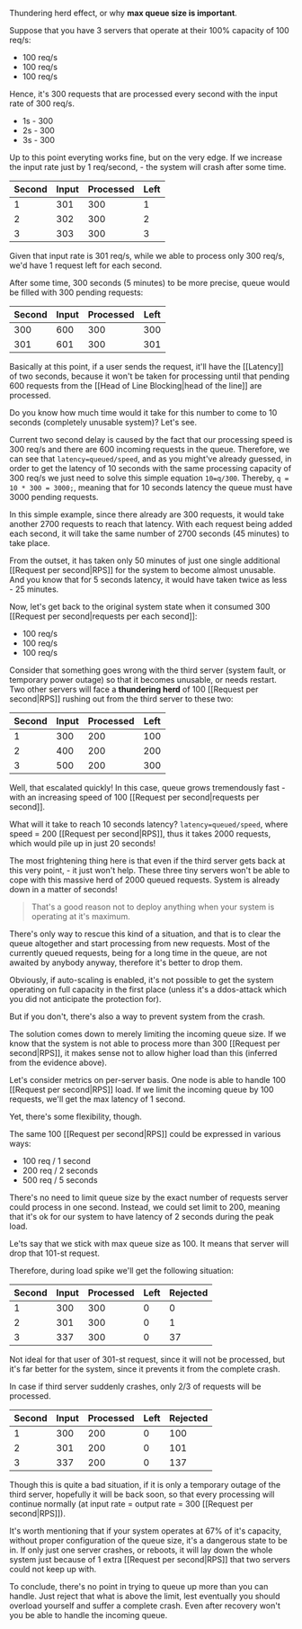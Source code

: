 Thundering herd effect, or why **max queue size is important**.

Suppose that you have 3 servers that operate at their 100% capacity of 100 req/s:
- 100 req/s
- 100 req/s
- 100 req/s

Hence, it's 300 requests that are processed every second with the input rate of 300 req/s.

- 1s - 300
- 2s - 300
- 3s - 300

Up to this point everyting works fine, but on the very edge. If we increase the input rate just by 1 req/second, - the system will crash after some time.

| Second | Input | Processed | Left |
| ------ | ----- | --------- | ---- |
| 1      | 301   | 300       | 1    |
| 2      | 302   | 300       | 2    |
| 3      | 303   | 300       | 3    |

Given that input rate is 301 req/s, while we able to process only 300 req/s, we'd have 1 request left for each second.

After some time, 300 seconds (5 minutes) to be more precise,  queue would be filled with 300 pending requests:

| Second | Input | Processed | Left |
| ------ | ----- | --------- | ---- |
| 300    | 600   | 300       | 300  |
| 301    | 601   | 300       | 301  |

Basically at this point, if a user sends the request, it'll have the [[Latency]] of two seconds, because it won't be taken for processing until that pending 600 requests from the [[Head of Line Blocking|head of the line]] are processed.

Do you know how much time would it take for this number to come to 10 seconds (completely unusable system)? Let's see.

Current two second delay is caused by the fact that our processing speed is 300 req/s and there are 600 incoming requests in the queue. 
Therefore, we can see that `latency=queued/speed`, and as you might've already guessed, in order to get the latency of 10 seconds with the same processing capacity of 300 req/s we just need to solve this simple equation `10=q/300`. Thereby,  `q = 10 * 300 = 3000;`, meaning that for 10 seconds latency the queue must have 3000 pending requests.

In this simple example, since there already are 300 requests, it would take another 2700 requests to reach that latency. With each request being added each second, it will take the same number of 2700 seconds (45 minutes) to take place.

From the outset, it has taken only 50 minutes of just one single additional [[Request per second|RPS]] for the system to become almost unusable. And you know that for 5 seconds latency, it would have taken twice as less - 25 minutes.

Now, let's get back to the original system state when it consumed 300 [[Request per second|requests per each second]]:

- 100 req/s
- 100 req/s
- 100 req/s

Consider that something goes wrong with the third server (system fault, or temporary power outage) so that it becomes unusable, or needs restart. Two other servers will face a **thundering herd** of 100 [[Request per second|RPS]] rushing out from the third server to these two:

| Second | Input | Processed | Left |
| ------ | ----- | --------- | ---- |
| 1      | 300   | 200       | 100  |
| 2      | 400   | 200       | 200  |
| 3      | 500   | 200       | 300  |

Well, that escalated quickly! In this case, queue grows tremendously fast - with an increasing speed of 100 [[Request per second|requests per second]].

What will it take to reach 10 seconds latency?  `latency=queued/speed`, where speed = 200 [[Request per second|RPS]], thus it takes 2000 requests, which would pile up in just 20 seconds!

The most frightening thing here is that even if the third server gets back at this very point, - it just won't help. These three tiny servers won't be able to cope with this massive herd of 2000 queued requests. System is already down in a matter of seconds!

> That's a good reason not to deploy anything when your system is operating at it's maximum.

There's only way to rescue this kind of a situation, and that is to clear the queue altogether and start processing from new requests. Most of the currently queued requests, being for a long time in the queue, are not awaited by anybody anyway, therefore it's better to drop them.

Obviously, if auto-scaling is enabled, it's not possible to get the system operating on full capacity in the first place (unless it's a ddos-attack which you did not anticipate the protection for).

But if you don't, there's also a way to prevent system from the crash.

The solution comes down to merely limiting the incoming queue size. If we know that the system is not able to process more than 300 [[Request per second|RPS]], it makes sense not to allow higher load than this (inferred from the evidence above).

Let's consider metrics on per-server basis. One node is able to handle 100 [[Request per second|RPS]] load. If we limit the incoming queue by 100 requests, we'll get the max latency of 1 second.

Yet, there's some flexibility, though. 

The same 100 [[Request per second|RPS]] could be expressed in various ways:
- 100 req / 1 second
- 200 req / 2 seconds
- 500 req / 5 seconds

There's no need to limit queue size by the exact number of requests server could process in one second. Instead, we could set limit to 200, meaning that it's ok for our system to have latency of 2 seconds during the peak load.

Le'ts say that we stick with max queue size as 100. It means that server will drop that 101-st request.

Therefore, during load spike we'll get the following situation:

| Second | Input | Processed | Left | Rejected |
| ------ | ----- | --------- | ---- | -------- |
| 1      | 300   | 300       | 0    | 0        |
| 2      | 301   | 300       | 0    | 1        |
| 3      | 337   | 300       | 0    | 37       |

Not ideal for that user of 301-st request, since it will not be  processed, but it's far better for the system, since it prevents it from the complete crash.

In case if third server suddenly crashes, only 2/3 of requests will be processed.

| Second | Input | Processed | Left | Rejected |
| ------ | ----- | --------- | ---- | -------- |
| 1      | 300   | 200       | 0    | 100      |
| 2      | 301   | 200       | 0    | 101      |
| 3      | 337   | 200       | 0    | 137      |

Though this is quite a bad situation, if it is only a temporary outage of the third server, hopefully it will be back soon, so that every processing will continue normally (at input rate = output rate = 300 [[Request per second|RPS]]).

It's worth mentioning that if your system operates at 67% of it's capacity, without proper configuration of the queue size, it's a dangerous state to be in. If only just one server crashes, or reboots, it will lay down the whole system just because of 1 extra [[Request per second|RPS]] that two servers could not keep up with.

To conclude, there's no point in trying to queue up more than you can handle. Just reject that what is above the limit, lest eventually you should overload yourself and suffer a complete crash. Even after recovery won't you be able to handle the incoming queue.
